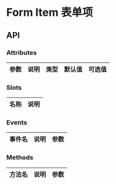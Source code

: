 # Form Item 表单项

## API

### Attributes
|参数|说明|类型|默认值|可选值|
|:-|:-|:-|:-|:-|

### Slots
|名称|说明|
|:-|:-|

### Events
|事件名|说明|参数|
|:-|:-|:-|

### Methods
|方法名|说明|参数|
|:-|:-|:-|
